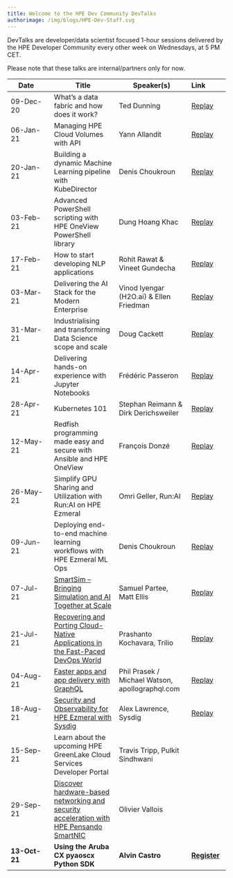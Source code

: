 ```yaml
---
title: Welcome to the HPE Dev Community DevTalks
authorimage: /img/blogs/HPE-Dev-Staff.svg
---
```

DevTalks are developer/data scientist focused 1-hour sessions delivered by the HPE Developer Community
 every other week on Wednesdays, at 5 PM CET. 

Please note that these talks are internal/partners only for now.

| &nbsp;&nbsp;&nbsp;&nbsp;Date&nbsp;&nbsp;&nbsp;&nbsp;&nbsp;&nbsp;&nbsp; | Title                                                                                                                                                                                        | Speaker(s)                                      | Link&nbsp;&nbsp;&nbsp;&nbsp;&nbsp;&nbsp;&nbsp;&nbsp;&nbsp;                                |
| ---------------------------------------------------------------------- | -------------------------------------------------------------------------------------------------------------------------------------------------------------------------------------------- | ----------------------------------------------- | ----------------------------------------------------------------------------------------- |
| 09-Dec-20                                                              | What’s a data fabric and how does it work?                                                                                                                                                   | Ted Dunning                                     | [Replay](https://vimeo.com/489790992/47e806f228)                                          |
| 06-Jan-21                                                              | Managing HPE Cloud Volumes with API                                                                                                                                                          | Yann Allandit                                   | [Replay](https://vimeo.com/498286520/1a5f5f742a)                                          |
| 20-Jan-21                                                              | Building a dynamic Machine Learning pipeline with KubeDirector                                                                                                                               | Denis Choukroun                                 | [Replay](https://vimeo.com/503611948/9f1da1c349)                                          |
| 03-Feb-21                                                              | Advanced PowerShell scripting with HPE OneView PowerShell library                                                                                                                            | Dung Hoang Khac                                 | [Replay](https://vimeo.com/508802530)                                                     |
| 17-Feb-21                                                              | How to start developing NLP applications                                                                                                                                                     | Rohit Rawat & Vineet Gundecha                   | [Replay](https://vimeo.com/514054456/fc11ffd8cf)                                          |
| 03-Mar-21                                                              | Delivering the AI Stack for the Modern Enterprise                                                                                                                                            | Vinod Iyengar (H2O.ai) &  Ellen Friedman        | [Replay](https://youtu.be/lLxy03I3qrE)                                          |
| 31-Mar-21                                                              | Industrialising and transforming Data Science scope and scale                                                                                                                                | Doug Cackett                                    | [Replay](https://vimeo.com/532641045/d498467501)                                          |
| 14-Apr-21                                                              | Delivering hands-on experience with Jupyter Notebooks                                                                                                                                        | Frédéric Passeron                               | [Replay](https://vimeo.com/538827953/40387677ef)                                          |
| 28-Apr-21                                                              | Kubernetes 101                                                                                                                                                                               | Stephan Reimann & Dirk Derichsweiler            | [Replay](https://vimeo.com/545011185/c1743960d0)                                          |
| 12-May-21                                                              | Redfish programming made easy and secure with Ansible and HPE OneView                                                                                                                        | François Donzé                                  | [Replay](https://vimeo.com/551601359/637575f495)                                          |
| 26-May-21                                                              | Simplify GPU Sharing and Utilization with Run:AI on HPE Ezmeral                                                                                                                              | Omri Geller, Run:AI                             | [Replay](https://youtu.be/3KMdV0CcvRE)                                          |
| 09-Jun-21                                                              | Deploying end-to-end machine learning workflows​ with HPE Ezmeral ML Ops                                                                                                                     | Denis Choukroun                                 | [Replay](https://vimeo.com/562745492/d1f03aa406)                                          |
| 07-Jul-21                                                              | [SmartSim – Bringing Simulation and AI Together at Scale](https://hpe-developer-portal.s3.amazonaws.com/uploads/media/2021/7/DevTalk-SmartSim-jul-7-2021.pdf)                                | Samuel Partee, Matt Ellis                       | [Replay](https://vimeo.com/manage/videos/573904060)                                       |
| 21-Jul-21                                                              | [Recovering and Porting Cloud-Native Applications in the Fast-Paced DevOps World](https://hpe-developer-portal.s3.amazonaws.com/uploads/media/2021/7/DevTalk32-TrilioVault-21-july-2021.pdf) | Prashanto Kochavara, Trilio                     | [Replay](https://youtu.be/wVnDk-JMMwI)                                                    |
| 04-Aug-21                                                              | [Faster apps and app delivery with GraphQL](https://hpe-developer-portal.s3.amazonaws.com/uploads/media/2021/8/DevTalk33-Faster-apps-and-app-delivery-with-GraphQL.pdf)                      | Phil Prasek / Michael Watson, apollographql.com | [Replay](https://youtu.be/koIPQUK-i6E)                                                    |
| 18-Aug-21                                                              | [Security and Observability for HPE Ezmeral with Sysdig](https://hpe-developer-portal.s3.amazonaws.com/uploads/media/2021/8/Sysdig-and-HPE-final.pdf)                                        | Alex Lawrence, Sysdig​                          | [Replay](https://youtu.be/nMvrgeQRkEw)                                                    |
| 15-Sep-21                                                              | Learn about the upcoming HPE GreenLake Cloud Services Developer Portal                                                                                                                       | Travis Tripp, Pulkit Sindhwani                  |                                                                                           |
| 29-Sep-21                                                              | [Discover hardware-based networking and security acceleration with HPE Pensando SmartNIC](https://hpe-developer-portal.s3.amazonaws.com/HPE_SmartIO.pdf)                                                                                                      | Olivier Vallois                                 |                                                                                           |
| **13-Oct-21**                                                          | **Using the Aruba CX pyaoscx Python SDK**                                                                                                                                                    | **Alvin Castro**                                | **[Register](https://hpe.zoom.us/meeting/register/tJwpcO2gpj0vGN2gst127wAeBZx_y_Ia9zed)** |
